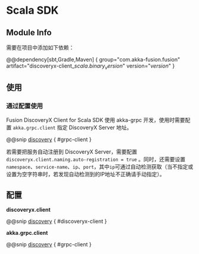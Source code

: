 # Scala SDK

## Module Info

需要在项目中添加如下依赖：

@@dependency[sbt,Gradle,Maven] { group="com.akka-fusion.fusion" artifact="discoveryx-client_$scala.binary_version$" version="$version$" }

## 使用

### 通过配置使用

Fusion DiscoveryX Client for Scala SDK 使用 akka-grpc 开发，使用时需要配置 `akka.grpc.client` 指定 DiscoveryX Server 地址。

@@snip [discovery](../../../../../discoveryx-client/src/main/resources/reference.conf) { #grpc-client }

若需要把服务自动注册到 DiscoveryX Server，需要配置 `discoveryx.client.naming.auto-registration = true` 。同时，还需要设置`namespace`、`service-name`、`ip`、`port`，其中`ip`可通过自动检测获取（当不指定或设置为空字符串时，若发现自动检测到的IP地址不正确请手动指定）。

## 配置

**discoveryx.client**

@@snip [discovery](../../../../../discoveryx-client/src/main/resources/reference.conf) { #discoveryx-client }

**akka.grpc.client**

@@snip [discovery](../../../../../discoveryx-client/src/main/resources/reference.conf) { #grpc-client }
